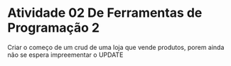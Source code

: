 # Atividade 02 De Ferramentas de Programação 2
Criar o começo de um crud de uma loja que vende produtos, porem ainda não se espera impreementar o UPDATE
